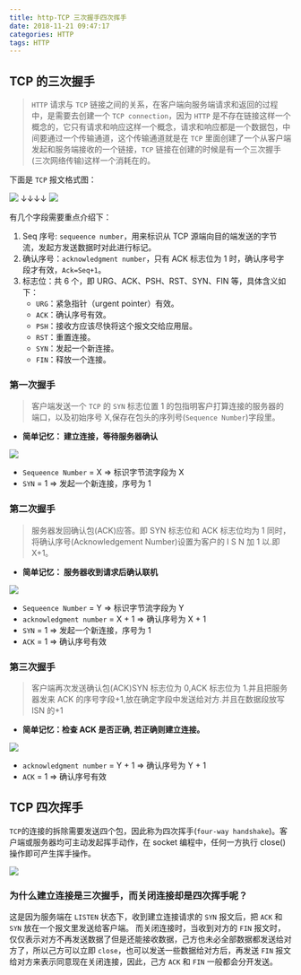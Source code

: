 ```yaml
---
title: http-TCP 三次握手四次挥手
date: 2018-11-21 09:47:17
categories: HTTP
tags: HTTP
---
```


## TCP 的三次握手

> `HTTP` 请求与 `TCP` 链接之间的关系，在客户端向服务端请求和返回的过程中，是需要去创建一个 `TCP connection`，因为 `HTTP` 是不存在链接这样一个概念的，它只有请求和响应这样一个概念，请求和响应都是一个数据包，中间要通过一个传输通道，这个传输通道就是在 `TCP` 里面创建了一个从客户端发起和服务端接收的一个链接，`TCP` 链接在创建的时候是有一个三次握手(三次网络传输)这样一个消耗在的。

下面是 `TCP` 报文格式图：

![](https://user-gold-cdn.xitu.io/2018/11/21/1673405dad1eced0?w=500&h=380&f=jpeg&s=32339)
↓↓↓↓
![](https://user-gold-cdn.xitu.io/2018/11/21/1673405e30495223?w=1046&h=402&f=png&s=27889)

有几个字段需要重点介绍下：

1. Seq 序号: `sequeence number`，用来标识从 TCP 源端向目的端发送的字节流，发起方发送数据时对此进行标记。
2. 确认序号：`acknowledgment number`，只有 ACK 标志位为 1 时，确认序号字段才有效，`Ack=Seq+1`。
3. 标志位：共 6 个，即 URG、ACK、PSH、RST、SYN、FIN 等，具体含义如下：
   - `URG`：紧急指针（urgent pointer）有效。
   - `ACK`：确认序号有效。
   - `PSH`：接收方应该尽快将这个报文交给应用层。
   - `RST`：重置连接。
   - `SYN`：发起一个新连接。
   - `FIN`：释放一个连接。

### 第一次握手

> 客户端发送一个 `TCP` 的 `SYN` 标志位置 1 的包指明客户打算连接的服务器的端口，以及初始序号 X,保存在包头的序列号(`Sequence Number`)字段里。

- **简单记忆： 建立连接，等待服务器确认**

![](https://user-gold-cdn.xitu.io/2017/11/9/6b568a608edadc13bc9be7721b00e48a?imageView2/0/w/1280/h/960/format/webp/ignore-error/1)

- `Sequeence Number` = X => 标识字节流字段为 X
- `SYN` = 1 => 发起一个新连接，序号为 1

### 第二次握手

> 服务器发回确认包(ACK)应答。即 SYN 标志位和 ACK 标志位均为 1 同时，将确认序号(Acknowledgement Number)设置为客户的 I S N 加 1 以.即 X+1。

- **简单记忆： 服务器收到请求后确认联机**

![](https://user-gold-cdn.xitu.io/2017/11/9/02f7809aa0b7b0b5db477e180f408535?imageView2/0/w/1280/h/960/format/webp/ignore-error/1)

- `Sequeence Number` = Y => 标识字节流字段为 Y
- `acknowledgment number` = X + 1 => 确认序号为 X + 1
- `SYN` = 1 => 发起一个新连接，序号为 1
- `ACK` = 1 => 确认序号有效

### 第三次握手

> 客户端再次发送确认包(ACK)SYN 标志位为 0,ACK 标志位为 1.并且把服务器发来 ACK 的序号字段+1,放在确定字段中发送给对方.并且在数据段放写 ISN 的+1

- **简单记忆：检查 ACK 是否正确, 若正确则建立连接。**

![](https://user-gold-cdn.xitu.io/2017/11/9/c052d0061d70d359e1ac0b5fc48d844a?imageView2/0/w/1280/h/960/format/webp/ignore-error/1)

- `acknowledgment number` = Y + 1 => 确认序号为 Y + 1
- `ACK` = 1 => 确认序号有效

## TCP 四次挥手

`TCP`的连接的拆除需要发送四个包，因此称为四次挥手(`four-way handshake`)。客户端或服务器均可主动发起挥手动作，在 socket 编程中，任何一方执行 close()操作即可产生挥手操作。

![](https://user-gold-cdn.xitu.io/2017/11/9/8c7874fafe233c9278509e40e906055c?imageView2/0/w/1280/h/960/format/webp/ignore-error/1)

### 为什么建立连接是三次握手，而关闭连接却是四次挥手呢？

这是因为服务端在 `LISTEN` 状态下，收到建立连接请求的 `SYN` 报文后，把 `ACK` 和 `SYN` 放在一个报文里发送给客户端。
而关闭连接时，当收到对方的 `FIN` 报文时，仅仅表示对方不再发送数据了但是还能接收数据，己方也未必全部数据都发送给对方了，所以己方可以立即 `close`，也可以发送一些数据给对方后，再发送 `FIN` 报文给对方来表示同意现在关闭连接，因此，己方 `ACK` 和 `FIN` 一般都会分开发送。
